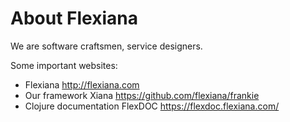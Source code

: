 # About Flexiana

We are software craftsmen, service designers.

Some important websites:

* Flexiana http://flexiana.com
* Our framework Xiana https://github.com/flexiana/frankie
* Clojure documentation FlexDOC https://flexdoc.flexiana.com/

